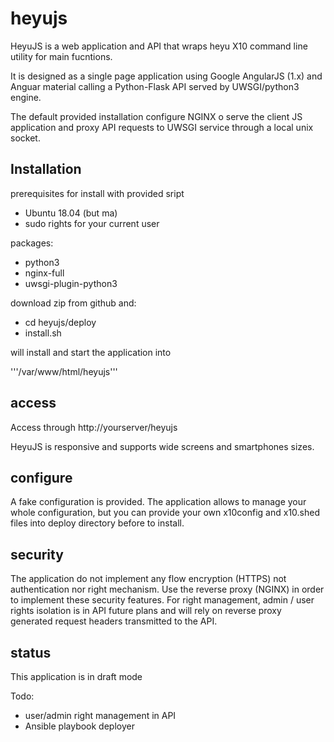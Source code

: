 # heyujs
HeyuJS is a web application and API that wraps heyu X10 command line utility for main fucntions.

It is designed as a single page application using Google AngularJS (1.x) and Anguar material calling a Python-Flask API served by UWSGI/python3 engine.

The default provided installation configure NGINX o serve the client JS application and proxy API requests to UWSGI service through a local unix socket.

## Installation

prerequisites for install with provided sript
- Ubuntu 18.04 (but ma)
- sudo rights for your current user

packages:
- python3
- nginx-full
- uwsgi-plugin-python3

download zip from github and:
- cd heyujs/deploy
- install.sh

will install and start the application into 

'''/var/www/html/heyujs'''

## access

Access through http://yourserver/heyujs

HeyuJS is responsive and supports wide screens and smartphones sizes.

## configure

A fake configuration is provided. The application allows to manage your whole configuration, but you can provide your own x10config and x10.shed files into deploy directory before to install.

## security

The application do not implement any flow encryption (HTTPS) not authentication nor right mechanism.
Use the reverse proxy (NGINX) in order to implement these security features.
For right management, admin / user rights isolation is in API future plans and will rely on reverse proxy generated request headers transmitted to the API.

## status

This application is in draft mode

Todo:
- user/admin right management in API
- Ansible playbook deployer

